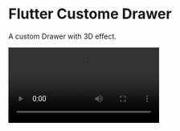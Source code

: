 # Flutter Custome Drawer

A custom Drawer with 3D effect.

![sample video](/assets/exampleVideo.mp4)